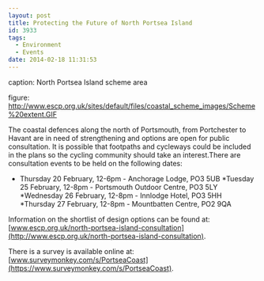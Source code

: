 ```yaml
---
layout: post
title: Protecting the Future of North Portsea Island
id: 3933
tags:
  - Environment
  - Events
date: 2014-02-18 11:31:53
---
```


caption: North Portsea Island scheme area

figure: http://www.escp.org.uk/sites/default/files/coastal_scheme_images/Scheme%20extent.GIF

The coastal defences along the north of Portsmouth, from Portchester to Havant are in need of strengthening and options are open for public consultation. It is possible that footpaths and cycleways could be included in the plans so the cycling community should take an interest.There are consultation events to be held on the following dates:

* Thursday 20 February, 12-6pm - Anchorage Lodge, PO3 5UB
*Tuesday 25 February, 12-8pm - Portsmouth Outdoor Centre, PO3 5LY
*Wednesday 26 February, 12-8pm - Innlodge Hotel, PO3 5HH
*Thursday 27 February, 12-8pm - Mountbatten Centre, PO2 9QA

Information on the shortlist of design options can be found at: [www.escp.org.uk/north-portsea-island-consultation](http://www.escp.org.uk/north-portsea-island-consultation).

There is a survey is available online at: [www.surveymonkey.com/s/PortseaCoast](https://www.surveymonkey.com/s/PortseaCoast).
